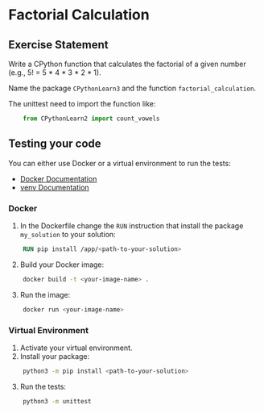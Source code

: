# Factorial Calculation

## Exercise Statement

Write a CPython function that calculates the factorial of a given number (e.g., 5! = 5 * 4 * 3 * 2 * 1).

Name the package `CPythonLearn3` and the function `factorial_calculation`.

The unittest need to import the function like:
```Python
    from CPythonLearn2 import count_vowels
```

## Testing your code

You can either use Docker or a virtual environment to run the tests:
- [Docker Documentation](https://docs.docker.com/)
- [venv Documentation](https://docs.python.org/3/library/venv.html)

### Docker

1. In the Dockerfile change the `RUN` instruction that install the package `my_solution` to your solution:
```Dockerfile
    RUN pip install /app/<path-to-your-solution>
```
2. Build your Docker image:
```bash
    docker build -t <your-image-name> .
```
3. Run the image:
```bash
    docker run <your-image-name>
```

### Virtual Environment

1. Activate your virtual environment.
2. Install your package:
```bash
    python3 -m pip install <path-to-your-solution>
```
3. Run the tests:
```bash
    python3 -m unittest
```